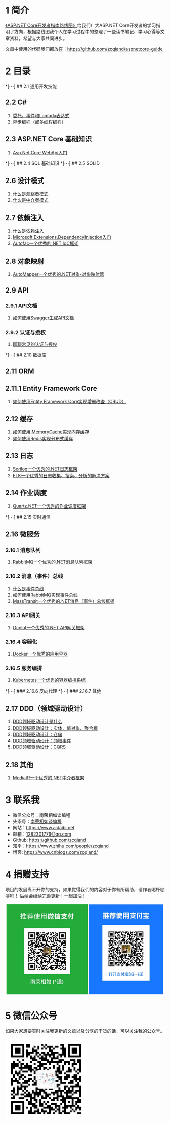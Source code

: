# 1 简介
 [《ASP.NET Core开发者指南路线图》](https://github.com/MoienTajik/AspNetCore-Developer-Roadmap/blob/master/ReadMe.zh-Hans.md)给我们广大ASP.NET Core开发者的学习指明了方向，根据路线图我个人在学习过程中的整理了一些读书笔记、学习心得等文章资料，希望与大家共同进步。

文章中使用的代码我们都放在：https://github.com/zcqiand/aspnetcore-guide

# 2 目录
*[·-·]:## 2.1 通用开发技能
## 2.2 C#
1. [委托，事件和Lambda表达式](https://www.cnblogs.com/zcqiand/p/13656161.html)
2. [异步编程（或多线程编程）](https://www.cnblogs.com/zcqiand/p/13650062.html)

## 2.3 ASP.NET Core 基础知识
1. [Asp.Net Core WebApi入门](https://www.cnblogs.com/zcqiand/p/14258066.html)

*[·-·]:## 2.4 SQL 基础知识
*[·-·]:## 2.5 SOLID
## 2.6 设计模式
1. [什么是观察者模式](https://www.cnblogs.com/zcqiand/p/14257614.html)
2. [什么是中介者模式](https://www.cnblogs.com/zcqiand/p/14257644.html)

## 2.7 依赖注入
1. [什么是依赖注入](https://www.cnblogs.com/zcqiand/p/14257641.html)
2. [Microsoft.Extensions.DependencyInjection入门](https://www.cnblogs.com/zcqiand/p/14257661.html)
3. [Autofac一个优秀的.NET IoC框架](https://www.cnblogs.com/zcqiand/p/14257650.html)

## 2.8 对象映射
1. [AutoMapper一个优秀的.NET对象-对象映射器](https://www.cnblogs.com/zcqiand/p/14278785.html)

## 2.9 API
### 2.9.1 API文档
1. [如何使用Swagger生成API文档](https://www.cnblogs.com/zcqiand/p/14258075.html)

### 2.9.2 认证与授权
1. [聊聊常见的认证与授权](https://www.cnblogs.com/zcqiand/p/14258075.html)

*[·-·]:## 2.10 数据库
## 2.11 ORM
## 2.11.1 Entity Framework Core
1. [如何使用Entity Framework Core实现增删改查（CRUD）](https://www.cnblogs.com/zcqiand/p/14258059.html)

## 2.12 缓存
1. [如何使用IMemoryCache实现内存缓存](https://www.cnblogs.com/zcqiand/p/14257594.html)
2. [如何使用Redis实现分布式缓存](https://www.cnblogs.com/zcqiand/p/14257582.html)

## 2.13 日志
1. [Serilog一个优秀的.NET日志框架](https://www.cnblogs.com/zcqiand/p/14257598.html)
2. [ELK一个优秀的日志收集、搜索、分析的解决方案](https://www.cnblogs.com/zcqiand/p/14315402.html)

## 2.14 作业调度
1. [Quartz.NET一个优秀的作业调度框架](https://www.cnblogs.com/zcqiand/p/14315410.html)

*[·-·]:## 2.15 实时通信
## 2.16 微服务
### 2.16.1 消息队列
1. [RabbitMQ一个优秀的.NET消息队列框架](https://www.cnblogs.com/zcqiand/p/14257673.html)

### 2.16.2 消息（事件）总线
1. [什么是事件总线](https://www.cnblogs.com/zcqiand/p/14257623.html)
2. [如何使用RabbitMQ实现事件总线](https://www.cnblogs.com/zcqiand/p/14257607.html)
3. [MassTransit一个优秀的.NET消息（事件）总线框架](https://www.cnblogs.com/zcqiand/p/14257654.html)

### 2.16.3 API网关
1. [Ocelot一个优秀的.NET API网关框架](https://www.cnblogs.com/zcqiand/p/14278804.html)

### 2.16.4 容器化
1. [Docker一个优秀的应用容器](https://www.cnblogs.com/zcqiand/p/14315406.html)

### 2.16.5 服务编排
1. [Kubernetes一个优秀的容器编排系统]()

*[·-·]:### 2.16.6 反向代理
*[·-·]:### 2.16.7 其他

## 2.17 DDD（领域驱动设计）
1. [DDD领域驱动设计是什么](https://www.cnblogs.com/zcqiand/p/13686640.html)
2. [DDD领域驱动设计：实体、值对象、聚合根](https://www.cnblogs.com/zcqiand/p/14341844.html)
3. [DDD领域驱动设计：仓储](https://www.cnblogs.com/zcqiand/p/14341891.html)
4. [DDD领域驱动设计：领域事件](https://www.cnblogs.com/zcqiand/p/14341874.html)
5. [DDD领域驱动设计：CQRS](https://www.cnblogs.com/zcqiand/p/14364220.html)

## 2.18 其他
1. [MediatR一个优秀的.NET中介者框架](https://www.cnblogs.com/zcqiand/p/14257683.html)

# 3 联系我
* 微信公众号：南荣相如谈编程
* 头条号：[南荣相如谈编程](http://www.toutiao.com/c/user/102425115737/)
* 网站：https://www.aidaibi.net
* 邮箱：1282301776@qq.com
* Github: https://github.com/zcqiand
* 知乎：https://www.zhihu.com/people/zcqiand
* 博客: https://www.cnblogs.com/zcqiand/

# 4 捐赠支持
项目的发展离不开你的支持，如果觉得我们的内容对于你有所帮助，请作者喝杯咖啡吧！ 后续会继续完善更新！一起加油！

![](./assets/aspnetcore-guide/img/zhifu.png)

# 5 微信公众号
如果大家想要实时关注我更新的文章以及分享的干货的话，可以关注我的公众号。

![](./assets/aspnetcore-guide/img/weixin.jpg)